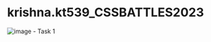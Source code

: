 # krishna.kt539_CSSBATTLES2023
![image](https://github.com/ktLearner/krishna.kt539_CSSBATTLES2023/assets/118542939/733592a2-b4f7-4420-801e-cec8f39ae210) - Task 1
